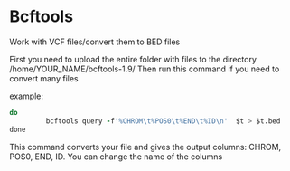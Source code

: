 # Bcftools
Work with VCF files/convert them to BED files

First you need to upload the entire folder with files to the directory /home/YOUR_NAME/bcftools-1.9/
Then run this command if you need to convert many files

example:
```for t in /home/YOUR_NAME/bcftools-1.9/NAME_FOLDER/*
do 
         bcftools query -f'%CHROM\t%POS0\t%END\t%ID\n'  $t > $t.bed
done
```
This command converts your file and gives the output columns: CHROM, POS0, END, ID.
You can change the name of the columns
